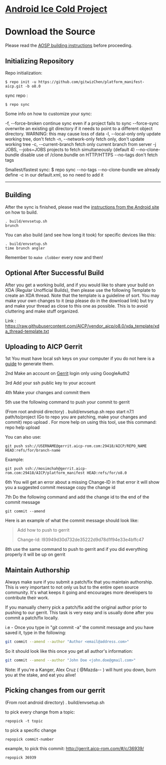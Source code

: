 [Android Ice Cold Project](http://aicp-rom.com)
====================================


Download the Source
===================

Please read the [AOSP building instructions](http://source.android.com/source/index.html) before proceeding.

Initializing Repository
-----------------------

Repo initialization:

    $ repo init -u https://github.com/gitwizChen/platform_manifest-aicp.git -b o8.0


sync repo :

    $ repo sync

Some info on how to customize your sync:

  -f, --force-broken    continue sync even if a project fails to sync
  --force-sync          overwrite an existing git directory if it needs to
                        point to a different object directory. WARNING: this
                        may cause loss of data
  -l, --local-only      only update working tree, don't fetch
  -n, --network-only    fetch only, don't update working tree
  -c, --current-branch  fetch only current branch from server
  -j JOBS, --jobs=JOBS  projects to fetch simultaneously (default 4)
  --no-clone-bundle     disable use of /clone.bundle on HTTP/HTTPS
  --no-tags             don't fetch tags

Smallest/fastest sync:
    $ repo sync --no-tags --no-clone-bundle
    we already define -c in our default.xml, so no need to add it

***

Building
--------

After the sync is finished, please read the [instructions from the Android site](http://s.android.com/source/building.html) on how to build.

    . build/envsetup.sh
    brunch


You can also build (and see how long it took) for specific devices like this:

    . build/envsetup.sh
    time brunch angler

Remember to `make clobber` every now and then!


Optional After Successful Build
--------------------------------

After you get a working build, and if you would like to share your build on XDA (Regular Unofficial Builds), then please use the following Template to create
an XDA thread. Note that the template is a guideline of sort. You may make your own changes to it (esp please do in the download link) but try
and make your thread as close to this one as possible. This is to avoid cluttering and make stuff organized.

Link : https://raw.githubusercontent.com/AICP/vendor_aicp/o8.0/xda_template/xda_thread-template.txt


Uploading to AICP Gerrit
---------------

1st You must have local ssh keys on your computer if you do not here is a [guide](http://goo.gl/86CfDP) to generate them.

2nd Make an account on [Gerrit](http://gerrit.aicp-rom.com) login only using GoogleAuth2

3rd Add your ssh public key to your account

4th Make your changes and commit them

5th use the following command to push your commit to gerrit

(From root android directory)
    . build/envsetup.sh
    repo start n7.1 path/to/project
    (Go to repo you are patching, make your changes and commit)
    repo upload .
For more help on using this tool, use this command: repo help upload

You can also use:

    git push ssh://USERNAME@gerrit.aicp-rom.com:29418/AICP/REPO_NAME HEAD:refs/for/branch-name

Example:

    git push ssh://mosimchah@gerrit.aicp-rom.com:29418/AICP/platform_manifest HEAD:refs/for/o8.0


6th You will get an error about a missing Change-ID in that error it will show you a suggested commit message copy the change id

7th Do the following command and add the change id to the end of the commit message

    git commit --amend

Here is an example of what the commit message should look like:

> Add how to push to gerrit
>
> Change-Id: I93949d30d732de35222d9d78d1f94e33e4bffc47

8th use the same command to push to gerrit and if you did everything properly it will be up on gerrit



## Maintain Authorship ##
Always make sure if you submit a patch/fix that you maintain authorship.
This is very important to not only us but to the entire open source community. It's what keeps it going and encourages more developers to contribute their work.

If you manually cherry pick a patch/fix add the original author prior to pushing to our gerrit.
This task is very easy and is usually done after you commit a patch/fix locally.

i.e - Once you type in "git commit -a" the commit message and you have saved it, type in the following:

```bash
git commit --amend --author "Author <email@address.com>"
```

So it should look like this once you get all author's information:

```bash
git commit --amend --author "John Doe <john.doe@gmail.com>"
```
Note: If you're a Kanger, Alex Cruz ( @Mazda-- ) will hunt you down, burn you at the stake, and eat you alive!

Picking changes from our gerrit
-------------------------------

(From root android directory)
    . build/envsetup.sh

to pick every change from a topic:

    repopick -t topic

to pick a specific change

    repopick commit-number

example, to pick this commit: http://gerrit.aicp-rom.com/#/c/36939/

    repopick 36939
